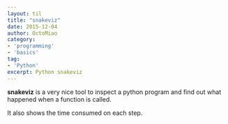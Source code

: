 ```yaml
---
layout: til
title: "snakeviz"
date: 2015-12-04
author: OctoMiao
category:
- 'programming'
- 'basics'
tag:
- 'Python'
excerpt: Python snakeviz
---
```


**snakeviz** is a very nice tool to inspect a python program and find out what happened when a function is called.

It also shows the time consumed on each step.
